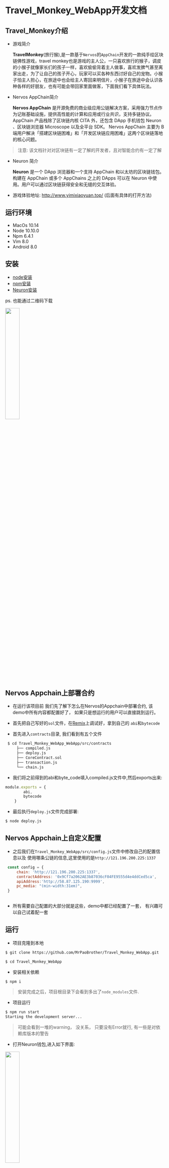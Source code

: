 # Travel_Monkey_WebApp开发文档

## Travel_Monkey介绍
* 游戏简介

    **TravelMonkey**(旅行猴),是一款基于```Nervos```的```AppChain```开发的一款纯手绘区块链佛性游戏，travel monkey也是游戏的主人公，一只喜欢旅行的猴子，调皮的小猴子就像家长们的孩子一样，喜欢偷偷背着主人做事，喜欢发脾气甚至离家出走，为了让自己的孩子开心，玩家可以买各种东西讨好自己的宠物。小猴子怕主人担心，在旅途中也会给主人寄回来明信片，小猴子在旅途中会认识各种各样的好朋友，也有可能会带回家里面做客，下面我们看下具体玩法。


* Nervos AppChain简介

    **Nervos AppChain** 是开源免费的商业级应用公链解决方案，采用强力节点作为记账基础设施，提供高性能的计算和应用或行业共识，支持多链协议。AppChain 产品栈除了区块链内核 CITA 外，还包含 DApp 手机钱包 Neuron 、区块链浏览器 Microscope 以及全平台 SDK。 Nervos AppChain 主要为 B 端用户解决「搭建区块链困难」和「开发区块链应用困难」这两个区块链落地的核心问题。

> 注意: 该文档针对对区块链有一定了解的开发者，且对智能合约有一定了解

* Neuron 简介

    **Neuron** 是一个 DApp 浏览器和一个支持 AppChain 和以太坊的区块链钱包。构建在 AppChain 或多个 AppChains 之上的 DApps 可以在 Neuron 中使用。用户可以通过区块链获得安全和无缝的交互体验。

* 游戏体验地址: http://www.yimixiaoyuan.top/ (后面有具体的打开方法)

## 运行环境

* MacOs 10.14
* Node  10.10.0
* Npm   6.4.1
* Vim   8.0
* Android 8.0

## 安装

* [node安装](https://nodejs.org/en/download/)
* [npm安装](https://www.npmjs.com/)
* [Neuron安装](https://github.com/cryptape/neuron-android/releases/download/0.6.5/neuron_v0.6.5.181108.apk)

ps. 也能通过二维码下载

<img width="30%" height="30%" src="readme_images/neuron_code.jpg" />

## Nervos Appchain上部署合约

   * 在运行该项目前 我们先了解下怎么在Nervos的Appchain中部署合约, 该demo中所有内容都配置好了，
   如果只是想运行的用户可以直接跳到运行。
  
   
   * 首先把自己写好的```sol```文件，在[Remix](https://remix.ethereum.org/)上调试好，拿到自己的
     ```abi```和```bytecode```
   * 首先进入```contracts```目录, 我们看到有五个文件
   
   ```bash
    $ cd Travel_Monkey_WebApp_WebApp/src/contracts
        ├── compiled.js
        ├── deploy.js
        ├── CoreContract.sol
        ├── transaction.js
        └── chain.js
   ```
   * 我们将之前得到的abi和byte_code填入compiled.js文件中,然后exports出来:
   
   
```js
module.exports = {
        abi,
        bytecode
    }
```

   * 最后执行```deploy.js```文件完成部署:
   
   ```bash
$ node deploy.js
```
   
## Nervos Appchain上自定义配置

   * 之后我们在```Travel_Monkey_WebApp/src/config.js```文件中修改自己的配置信息以及
   使用哪条公链的信息,这里使用的是```http://121.196.200.225:1337```
   
   ```js
    const config = {
        chain: 'http://121.196.200.225:1337',
        contractAddress: '0x9Cf7a2062AE3b87036cF04FE9555d4e4ddCed5ca',
        apiAddress:'http://58.87.125.190:9999',
        pc_media: "(min-width:31em)",
    }
        
   ```
   
   * 所有需要自己配置的大部分就是这些，demo中都已经配置了一套，
   有兴趣可以自己试着配一套



## 运行

* 项目克隆到本地

```bash
$ git clone https://github.com/MrPaoBrother/Travel_Monkey_WebApp.git

$ cd Travel_Monkey_WebApp
```

* 安装相关依赖

```bash
$ npm i

```

> 安装完成之后，项目根目录下会看到多出了```node_modules```文件.

* 项目运行

```bash
$ npm run start
Starting the development server...
```

> 可能会看到一堆的warning， 没关系， 只要没有Error就行, 有一些是对依赖库版本的警告

* 打开Neuron钱包,进入如下界面:

<img width="30%" height="30%" src="readme_images/Neuron.jpg" />


* 最后打开钱包中的浏览器运行 ```http://localhost:3000/``` 或者 图片中提到的体验地址: ```http://www.yimixiaoyuan.top/```


## 项目说明

### 前端部分

* 前端基于React，Redux框架，通过媒体查询自适应手机端

### 文件结构

* ./node_modules 文件夹下是运行所需要的第三方库

* ./public 文件夹下是前端引用的静态文件
 
* ./readme_images 是程序的部分截图

* ./src 文件夹下是核心代码

* ./src/components 下是网页中用到的组件

* ./src/containers 下是网站的各个页面，目前我们是单页的，所以只有一个Home文件夹

* ./src/contracts 下是合约相关的文件

* ./src/images 下是网站本地的图片

* ./src/store 下是redux相关的文件，下一个版本将引入redux和redux saga，这个版本暂时没用到 

* ./src/config.js 合约的配置文件，包括用的链的地址，用户私钥，用户地址，合约地址，后台服务器的地址





### 合约相关的函数

* ./src/contracts/chain.js 中引用了大部分的合约函数，多数函数名和合约上的函数名一致

* getMonkeycount() 是从合约上获取当前猴子数量的函数

* checkFirst() 是从合约上获取当前用户是否拥有猴子的函数

* getBananacount() 是用户从合约上获取香蕉树上可供收割香蕉数量（游戏中的积分）的函数

* getMonkey() 是用户从合约上获取自己的猴子的详细信息的函数

* getowner2picture() 是用户从合约上获取自己猴子的照片墙上照片的ID的数组的函数

* getPicture() 是用户从合约上获取ID对应的照片的详细信息的函数

* getowner2product() 是用户从合约上获取自己猴子的背包里物品的ID的数组的函数

* getProductlength() 是从合约上获取当前商城所有商品数量的函数

* getProduct() 是用户从合约上获取ID对应的物品的详细信息的函数

* freeMonkey() 是用户在没有猴子时从合约上获取一只新猴子的函数

* addBanana() 是用户从合约上充值香蕉的函数

* getBananaFromTree() 是在合约中从香蕉树上收获香蕉的函数

* buyProduct() 是用户从合约上购买商品的函数

* checkWalkout() 是从合约上允许猴子出去旅行的函数

* backHome() 是用户让猴子回家的函数



### 后台服务器相关的函数(暂不开源)

* story_happen() 是从服务器发送跟踪猴子旅行故事请求的函数

* get_monkey_status() 是从服务器中发送返回猴子旅行状态的函数

* go_home() 新版本为了更好的和用户进行交互，新增强制让猴子回家功能

## 相关优化([相比web版本](https://github.com/MrPaoBrother/Travel_Monkey/blob/master/README.md))

### 功能方面
   * 新增呼唤猴子回家功能
   * 修改猴子出去要和主人打招呼功能
   * 新增新场景和朋友
### 技术优化
   * 图片渲染速度提升50%
   * 链数据不稳定，新增降级方案
   * 部分图片重新设计优化
   * 重构旅行途中地图功能代码


## 效果展示

* 登录时会显示当前已经存在的猴子数量

<img width="30%" height="30%" src="readme_images/0.jpeg" />

* 领取猴子

<img width="30%" height="30%" src="readme_images/1.jpeg" />


* 游戏商城，点击物品直接购买

<img width="30%" height="30%" src="readme_images/market.jpeg" />


* 玩家的背包

<img width="30%" height="30%" src="readme_images/bag.jpeg" />


* 购买前的猴子

<img width="30%" height="30%" src="readme_images/bit0.jpeg" />


* 购买后猴子穿上了衣服

<img width="30%" height="30%" src="readme_images/bit1.jpeg" />


* 香蕉树上有香蕉时，可以点击香蕉收割

<img width="30%" height="30%" src="readme_images/tree1.jpeg" />

* 香蕉被收割

<img width="30%" height="30%" src="readme_images/tree2.jpeg" />

* 可以通过充值获取更多香蕉

<img width="30%" height="30%" src="readme_images/vip.jpeg" />


* 小猴子想旅行了，支付一点旅费

<img width="30%" height="30%" src="readme_images/goout.jpeg" />

* 小猴子想回家了，支付一点旅费

<img width="30%" height="30%" src="readme_images/gohome.jpeg" />

* 小猴子旅行时寄回来的照片

<img width="30%" height="30%" src="readme_images/picwall.jpeg" />

* 小猴子在用电脑看什么

<img width="30%" height="30%" src="readme_images/pc.jpeg" />

## 参考资料

[1] [Nervos AppChain 文档](https://docs.nervos.org/nervos-appchain-docs/#/)

[2] [Nervos Neuron 钱包](https://mp.weixin.qq.com/s/U7JK_vpIzVLCwv99cmxPAA)




